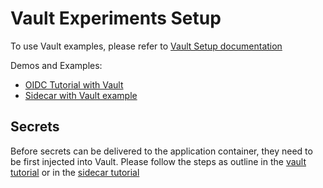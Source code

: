 # Vault Experiments Setup
To use Vault examples, please refer to [Vault Setup documentation](/docs/vault.md)

Demos and Examples:
* [OIDC Tutorial with Vault](/docs/spire-oidc-vault.md)
* [Sidecar with Vault example](/examples/spire-sidecar)

## Secrets
Before secrets can be delivered to the application container, they need to be first injected
into Vault. Please follow the steps as outline in the
[vault tutorial](/docs/spire-oidc-vault.md#configure-a-vault-instance)
or in the
[sidecar tutorial](/examples/spire-sidecar#pushing-the-db-credentials-to-vault)
